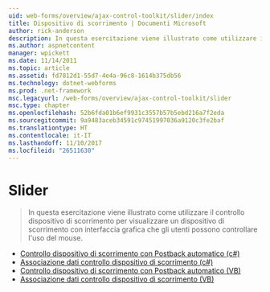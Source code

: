 ```yaml
---
uid: web-forms/overview/ajax-control-toolkit/slider/index
title: Dispositivo di scorrimento | Documenti Microsoft
author: rick-anderson
description: In questa esercitazione viene illustrato come utilizzare il controllo dispositivo di scorrimento per visualizzare un dispositivo di scorrimento con interfaccia grafica che gli utenti possono controllare l'uso del mouse.
ms.author: aspnetcontent
manager: wpickett
ms.date: 11/14/2011
ms.topic: article
ms.assetid: fd7812d1-55d7-4e4a-96c8-1614b375db56
ms.technology: dotnet-webforms
ms.prod: .net-framework
msc.legacyurl: /web-forms/overview/ajax-control-toolkit/slider
msc.type: chapter
ms.openlocfilehash: 52b6fda01b6ef9931c3557b57b5ebd216a7f2eda
ms.sourcegitcommit: 9a9483aceb34591c97451997036a9120c3fe2baf
ms.translationtype: HT
ms.contentlocale: it-IT
ms.lasthandoff: 11/10/2017
ms.locfileid: "26511630"
---
```

<a name="slider"></a>Slider
====================
> In questa esercitazione viene illustrato come utilizzare il controllo dispositivo di scorrimento per visualizzare un dispositivo di scorrimento con interfaccia grafica che gli utenti possono controllare l'uso del mouse.


- [Controllo dispositivo di scorrimento con Postback automatico (c#)](using-the-slider-control-with-auto-postback-cs.md)
- [Associazione dati controllo dispositivo di scorrimento (c#)](databinding-the-slider-control-cs.md)
- [Controllo dispositivo di scorrimento con Postback automatico (VB)](using-the-slider-control-with-auto-postback-vb.md)
- [Associazione dati controllo dispositivo di scorrimento (VB)](databinding-the-slider-control-vb.md)
